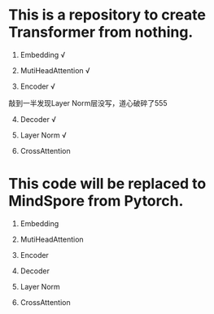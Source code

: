 # This is a repository to create Transformer from nothing.

1. Embedding  √

2. MutiHeadAttention √

3. Encoder √

敲到一半发现Layer Norm层没写，道心破碎了555

4. Decoder √

5. Layer Norm √

6. CrossAttention

# This code will be replaced to MindSpore from Pytorch.

1. Embedding  

2. MutiHeadAttention 

3. Encoder

4. Decoder

5. Layer Norm 

6. CrossAttention
